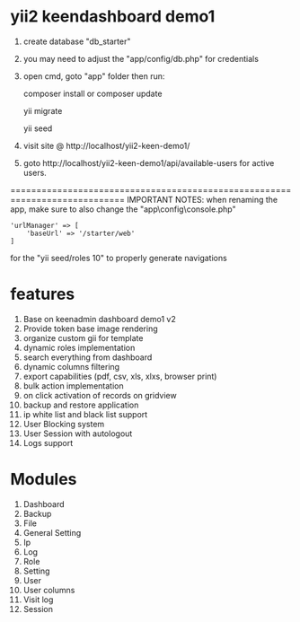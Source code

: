 # yii2 keendashboard demo1
1) create database "db_starter"
2) you may need to adjust the "app/config/db.php" for credentials
3) open cmd, goto "app" folder then run:

	composer install or composer update
	
	yii migrate
	
	yii seed

4) visit site @ http://localhost/yii2-keen-demo1/
5) goto http://localhost/yii2-keen-demo1/api/available-users for active users.

============================================================================
IMPORTANT NOTES:
when renaming the app, make sure to also change the "app\config\console.php"

	'urlManager' => [
        'baseUrl' => '/starter/web'
    ]
for the "yii seed/roles 10" to properly generate navigations

# features
1) Base on keenadmin dashboard demo1 v2
2) Provide token base image rendering
3) organize custom gii for template
4) dynamic roles implementation
5) search everything from dashboard
6) dynamic columns filtering
7) export capabilities (pdf, csv, xls, xlxs, browser print)
8) bulk action implementation
9) on click activation of records on gridview
10) backup and restore application
11) ip white list and black list support
12) User Blocking system
13) User Session with autologout
14) Logs support

# Modules
1) Dashboard
2) Backup
3) File
4) General Setting
5) Ip
6) Log
7) Role
8) Setting
9) User
10) User columns
11) Visit log
11) Session
